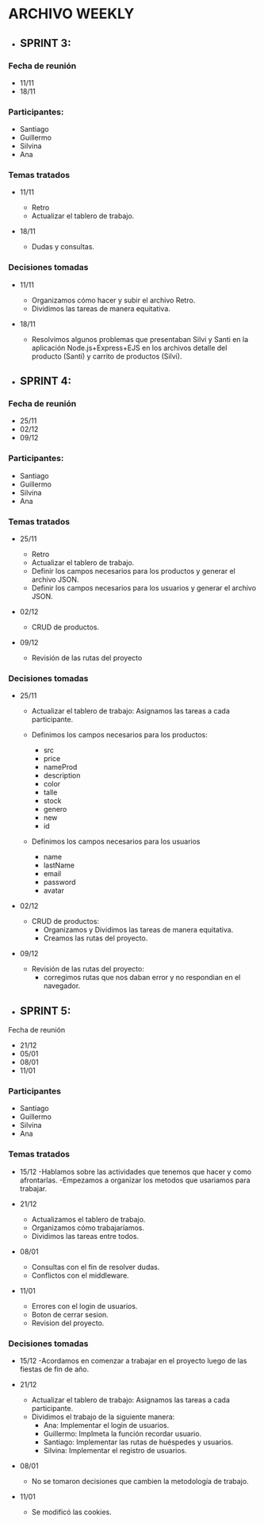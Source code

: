 # ARCHIVO WEEKLY

- ## SPRINT 3:

### Fecha de reunión
-	11/11
-	18/11

### Participantes:
-	Santiago
-	Guillermo
-	Silvina
-	Ana

### Temas tratados
-	11/11
    - Retro
	- Actualizar el tablero de trabajo.

-	18/11
	- Dudas y consultas.


### Decisiones tomadas
-	11/11
	- Organizamos cómo hacer y subir el archivo Retro.
	- Dividimos las tareas de manera equitativa.

-	18/11
	- Resolvimos algunos problemas que presentaban Silvi y Santi en la aplicación Node.js+Express+EJS en los archivos detalle del producto (Santi) y carrito de productos (Silvi).


- ## SPRINT 4:

### Fecha de reunión
-	25/11
-	02/12
-	09/12

### Participantes:
-	Santiago
-	Guillermo
-	Silvina
-	Ana

### Temas tratados
-	25/11
    - Retro
	- Actualizar el tablero de trabajo.
	- Definir los campos necesarios para los productos y generar el archivo JSON.
	- Definir los campos necesarios para los usuarios y generar el archivo JSON.

-	02/12
	- CRUD de productos.

-	09/12
	- Revisión de las rutas del proyecto

### Decisiones tomadas
-	25/11
	- Actualizar el tablero de trabajo: Asignamos las tareas a cada participante.

	- Definimos los campos necesarios para los productos:
		- src
		- price
		- nameProd
		- description
		- color
		- talle
		- stock
		- genero
		- new
		- id

	- Definimos los campos necesarios para los usuarios
		- name
		- lastName
		- email
		- password
		- avatar

-	02/12
	- CRUD de productos:
		- Organizamos y Dividimos las tareas de manera equitativa.
		- Creamos las rutas del proyecto.
 

-	09/12
	- Revisión de las rutas del proyecto:
		- corregimos rutas que nos daban error y no respondian en el navegador.


- ## SPRINT 5:
Fecha de reunión
-	21/12
-   05/01
-	08/01
-	11/01

### Participantes
-	Santiago
-	Guillermo
-	Silvina
-	Ana

### Temas tratados
-   15/12
	-Hablamos sobre las actividades que tenemos que hacer y como afrontarlas.
	-Empezamos a organizar los metodos que usariamos para trabajar.

-	21/12
	- Actualizamos el tablero de trabajo.
    - Organizamos cómo trabajaríamos.
	- Dividimos las tareas entre todos.

-	08/01
	- Consultas con el fin de resolver dudas.
	- Conflictos con el middleware.

-	11/01
	- Errores con el login de usuarios.
	- Boton de cerrar sesion.
	- Revision del proyecto.

### Decisiones tomadas
-   15/12
	-Acordamos en comenzar a trabajar en el proyecto luego de las fiestas de fin de año.

-	21/12
	- Actualizar el tablero de trabajo: Asignamos las tareas a cada participante.
	- Dividimos el trabajo de la siguiente manera:
		- Ana: Implementar el login de usuarios.
		- Guillermo: Implmeta la función recordar usuario.
		- Santiago: Implementar las rutas de huéspedes y usuarios.
		- Silvina:	Implementar el registro de usuarios.
	

-	08/01
	- No se tomaron decisiones que cambien la metodología de trabajo.

-	11/01
	- Se modificó las cookies.
	

